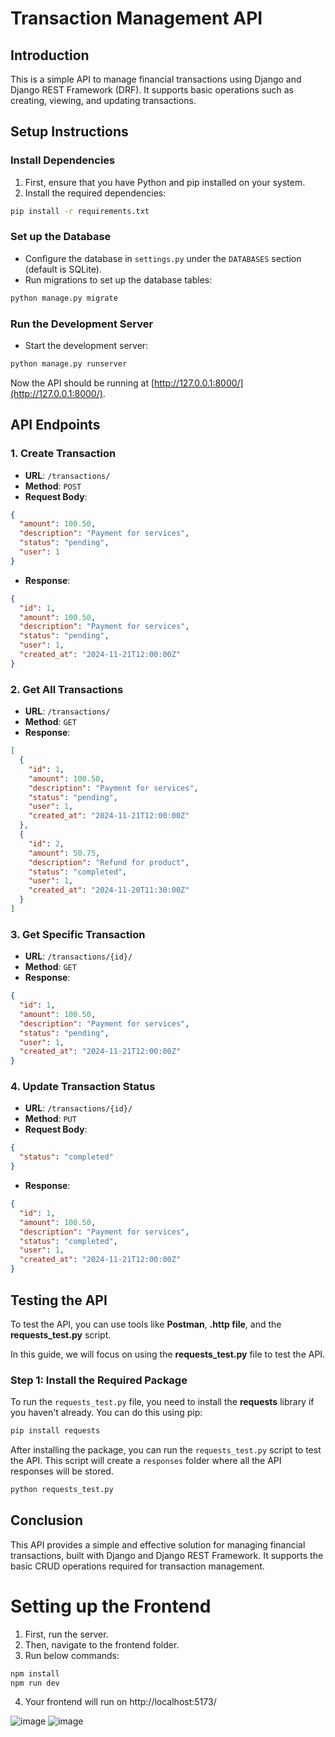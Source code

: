 # Transaction Management API

## Introduction
This is a simple API to manage financial transactions using Django and Django REST Framework (DRF). It supports basic operations such as creating, viewing, and updating transactions.

## Setup Instructions

### Install Dependencies
1. First, ensure that you have Python and pip installed on your system.
2. Install the required dependencies:

```bash
pip install -r requirements.txt
```

### Set up the Database
- Configure the database in `settings.py` under the `DATABASES` section (default is SQLite).
- Run migrations to set up the database tables:

```bash
python manage.py migrate
```

### Run the Development Server
- Start the development server:

```bash
python manage.py runserver
```

Now the API should be running at [http://127.0.0.1:8000/](http://127.0.0.1:8000/).

## API Endpoints

### 1. Create Transaction
- **URL**: `/transactions/`
- **Method**: `POST`
- **Request Body**:
```json
{
  "amount": 100.50,
  "description": "Payment for services",
  "status": "pending",
  "user": 1
}
```
- **Response**:
```json
{
  "id": 1,
  "amount": 100.50,
  "description": "Payment for services",
  "status": "pending",
  "user": 1,
  "created_at": "2024-11-21T12:00:00Z"
}
```

### 2. Get All Transactions
- **URL**: `/transactions/`
- **Method**: `GET`
- **Response**:
```json
[
  {
    "id": 1,
    "amount": 100.50,
    "description": "Payment for services",
    "status": "pending",
    "user": 1,
    "created_at": "2024-11-21T12:00:00Z"
  },
  {
    "id": 2,
    "amount": 50.75,
    "description": "Refund for product",
    "status": "completed",
    "user": 1,
    "created_at": "2024-11-20T11:30:00Z"
  }
]
```

### 3. Get Specific Transaction
- **URL**: `/transactions/{id}/`
- **Method**: `GET`
- **Response**:
```json
{
  "id": 1,
  "amount": 100.50,
  "description": "Payment for services",
  "status": "pending",
  "user": 1,
  "created_at": "2024-11-21T12:00:00Z"
}
```

### 4. Update Transaction Status
- **URL**: `/transactions/{id}/`
- **Method**: `PUT`
- **Request Body**:
```json
{
  "status": "completed"
}
```
- **Response**:
```json
{
  "id": 1,
  "amount": 100.50,
  "description": "Payment for services",
  "status": "completed",
  "user": 1,
  "created_at": "2024-11-21T12:00:00Z"
}
```

## Testing the API

To test the API, you can use tools like **Postman**, **.http file**, and the **requests_test.py** script.

In this guide, we will focus on using the **requests_test.py** file to test the API.

### Step 1: Install the Required Package

To run the `requests_test.py` file, you need to install the **requests** library if you haven't already. You can do this using pip:

```bash
pip install requests
```

After installing the package, you can run the `requests_test.py` script to test the API. This script will create a `responses` folder where all the API responses will be stored.

```bash
python requests_test.py
```



## Conclusion
This API provides a simple and effective solution for managing financial transactions, built with Django and Django REST Framework. It supports the basic CRUD operations required for transaction management.



# Setting up the Frontend

1. First, run the server.
2. Then, navigate to the frontend folder.
3. Run below commands: 

  ```bash
  npm install
  npm run dev
  ```

4. Your frontend will run on http://localhost:5173/

![image](https://github.com/user-attachments/assets/ab2116bc-9fbd-4b78-83e5-d206f9c38ed0)
![image](https://github.com/user-attachments/assets/5a12f28c-e1aa-4f4c-bd8c-a782138fa94a)

